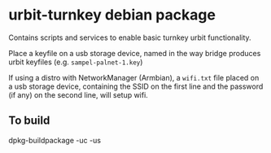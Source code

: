 # urbit-turnkey debian package

Contains scripts and services to enable basic turnkey urbit functionality.

Place a keyfile on a usb storage device, named in the way bridge produces urbit keyfiles (e.g. `sampel-palnet-1.key`)

If using a distro with NetworkManager (Armbian), a `wifi.txt` file placed on a usb storage device, containing the SSID on the first line and the password (if any) on the second line, will setup wifi.

## To build

dpkg-buildpackage -uc -us
